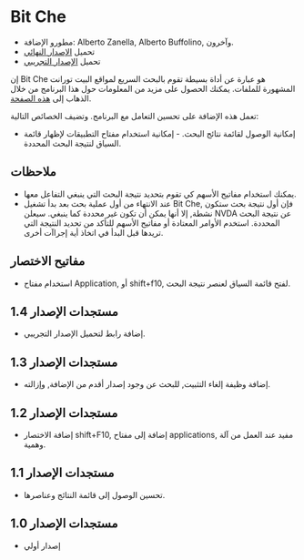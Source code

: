 # Bit Che #
*	 مطورو الإضافة: Alberto Zanella, Alberto Buffolino, وآخرون.
*	 تحميل [الإصدار النهائي][1]
*	 تحميل [الإصدار التجريبي][3]

إن Bit Che هو عبارة عن أداة بسيطة تقوم بالبحث السريع لمواقع البيت تورانت
المشهورة للملفات. يمكنك الحصول على مزيد من المعلومات حول هذا البرنامج من
خلال الذهاب إلى [هذه الصفحة][2].

تعمل هذه الإضافة على تحسين التعامل مع البرنامج. وتضيف الخصائص التالية:

- إمكانية الوصول لقائمة نتائج البحث. - إمكانية استخدام مفتاح التطبيقات
لإظهار قائمة السياق لنتيجة البحث المحددة.


## ملاحظات ##
*	 يمكنك استخدام مفاتيح الأسهم كي تقوم بتحديد نتيجة البحث التي ينبغي التفاعل
   معها.
*	 عند الانتهاء من أول عملية بحث بعد بدأ تشغيل Bit Che, فإن أول نتيجة بحث
   ستكون نشطة, إلا أنها يمكن أن تكون غير محددة كما ينبغي. سيعلن NVDA عن
   نتيجة البحث المحددة. استخدم الأوامر المعتادة أو مفاتيح الأسهم للتأكد من
   تحديد النتيجة التي تريدها قبل البدأ في اتخاذ أية إجراآت أخرى.


## مفاتيح الاختصار ##
*	استخدام مفتاح Application, أو shift+f10, لفتح قائمة السياق لعنصر نتيجة
  البحث.

## مستجدات الإصدار 1.4 ##
*	 إضافة رابط لتحميل الإصدار التجريبي.

## مستجدات الإصدار 1.3 ##
*	 إضافة وظيفة إلغاء التثبيت, للبحث عن وجود إصدار أقدم من الإضافة, وإزالته.

## مستجدات الإصدار 1.2 ##
*	 إضافة الاختصار shift+F10, إضافة إلى مفتاح applications, مفيد عند العمل من
   آلة وهمية.

## مستجدات الإصدار 1.1 ##
*	 تحسين الوصول إلى قائمة النتائج وعناصرها.

## مستجدات الإصدار 1.0 ##
*	 إصدار أولي

[1]: http://addons.nvda-project.org/files/get.php?file=bc

[2]: http://www.convivea.com

[3]: http://addons.nvda-project.org/files/get.php?file=bc-dev
